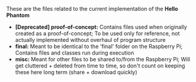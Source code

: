 These are the files related to the current implementation of the <b>Hello Phantom</b>
<ul>
  <li><b>[Deprecated] proof-of-concept:</b> Contains files used when originally created as a proof-of-concept; To be used only for reference, not actually implemented without overhaul of program structure</li>
  <li><b>final:</b> Meant to be identical to the 'final' folder on the Raspberry Pi; Contains files and classes run during execution</li>
  <li><b>misc:</b> Meant for other files to be shared to/from the Raspberry Pi; Will get cluttered + deleted from time to time, so don't count on keeping these here long term (share + download quickly)</li>
</ul>
